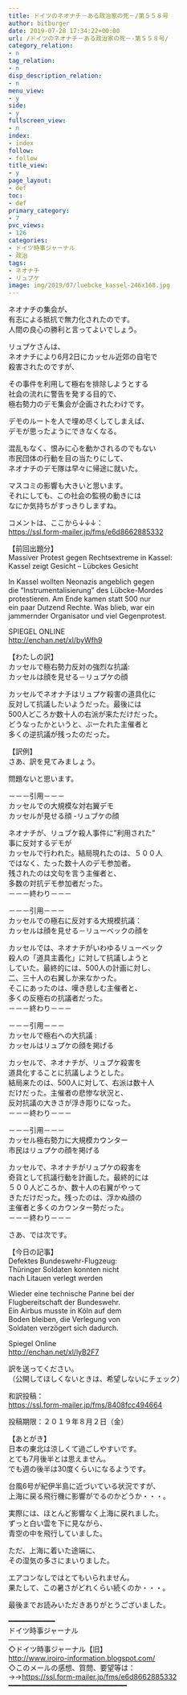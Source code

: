 ```yaml
---
title: ドイツのネオナチ－ある政治家の死－/第５５８号
author: bitburger
date: 2019-07-28 17:34:22+00:00
url: /ドイツのネオナチ－ある政治家の死－-第５５８号/
category_relation:
- n
tag_relation:
- n
disp_description_relation:
- n
menu_view:
- y
side:
- y
fullscreen_view:
- n
index:
- index
follow:
- follow
title_view:
- y
page_layout:
- def
toc:
- def
primary_category:
- 7
pvc_views:
- 126
categories:
- ドイツ時事ジャーナル
- 政治
tags:
- ネオナチ
- リュプケ
image: img/2019/07/luebcke_kassel-246x168.jpg
---
```

ネオナチの集会が、  
有志による抵抗で無力化されたのです。  
人間の良心の勝利と言ってよいでしょう。

リュプケさんは、  
ネオナチにより6月2日にカッセル近郊の自宅で  
殺害されたのですが、

その事件を利用して極右を排除しようとする  
社会の流れに警告を発する目的で、  
極右勢力のデモ集会が企画されたわけです。

デモのルートを人で埋め尽くしてしまえば、  
デモが思ったようにできなくなる。

混乱もなく、恨みに心を動かされるのでもない  
市民団体の行動を目の当たりにして、  
ネオナチのデモ隊は早々に帰途に就いた。

マスコミの影響も大きいと思います。  
それにしても、この社会の監視の動きには  
なにか気持ちがすっきりしますね。

  
コメントは、ここから↓↓↓：  
<https://ssl.form-mailer.jp/fms/e6d8662885332>

【前回出題分】  
Massiver Protest gegen Rechtsextreme in Kassel:  
Kassel zeigt Gesicht &#8211; Lübckes Gesicht

In Kassel wollten Neonazis angeblich gegen  
die &#8220;Instrumentalisierung&#8221; des Lübcke-Mordes  
protestieren. Am Ende kamen statt 500 nur  
ein paar Dutzend Rechte. Was blieb, war ein  
jammernder Organisator und viel Gegenprotest.

SPIEGEL ONLINE  
<http://enchan.net/xl/byWfh9>

【わたしの訳】  
カッセルで極右勢力反対の強烈な抗議:  
カッセルは顔を見せる－リュプケの顔

カッセルでネオナチはリュプケ殺害の道具化に  
反対して抗議したいようだった。最後には  
500人どころか数十人の右派が来ただけだった。  
どうなったかというと、ぶーたれた主催者と  
多くの逆抗議が残ったのだった。

  
【訳例】  
さあ、訳を見てみましょう。

問題ないと思います。

－－－引用－－－  
カッセルでの大規模な対右翼デモ  
カッセルが見せる顔 -リュブケの顔

ネオナチが、リュブケ殺人事件に&#8221;利用された&#8221;  
事に反対するデモが  
カッセルで行われた。結局現れたのは、５００人  
ではなく、たった数十人のデモ参加者。  
残されたのは文句を言う主催者と、  
多数の対抗デモ参加者だった。  
－－－終わり－－－

－－－引用－－－  
カッセルでの極右に反対する大規模抗議：  
カッセルは顔を見せる－リューベックの顔を

カッセルでは、ネオナチがいわゆるリューベック  
殺人の「道具主義化」に対して抗議しようと  
していた。最終的には、500人の計画に対し、  
二、三十人の右翼しか来なかった。  
そこにあったのは、嘆き悲しむ主催者と、  
多くの反極右の抗議者だった。  
－－－終わり－－－

－－－引用－－－  
カッセルで極右への大抗議 :  
カッセルはリュプケの顔を掲げる

カッセルで、ネオナチが、リュプケ殺害を  
道具化することに抗議しようとした。  
結局来たのは、500人に対して、右派は数十人  
だけだった。主催者の悲惨な状況と、  
反対抗議の大きさが浮き彫りになった。  
－－－終わり－－－

－－－引用－－－  
カッセル極右勢力に大規模カウンター  
市民はリュプケの顔を掲げる

カッセルで、ネオナチがリュプケの殺害を  
奇貨として抗議行動を計画した。最終的には  
５００人どころか、数十人の右翼がやって  
きただけだった。残ったのは、浮かぬ顔の  
主催者と多くのカウンター勢だった。  
－－－終わり－－－

  
さあ、では次です。

【今日の記事】  
Defektes Bundeswehr-Flugzeug:  
Thüringer Soldaten konnten nicht  
nach Litauen verlegt werden

Wieder eine technische Panne bei der  
Flugbereitschaft der Bundeswehr.  
Ein Airbus musste in Köln auf dem  
Boden bleiben, die Verlegung von  
Soldaten verzögert sich dadurch.

Spiegel Online  
<http://enchan.net/xl/lyB2F7>

訳を送ってください。  
（公開してほしくないときは、希望しないにチェック）

和訳投稿：  
 <https://ssl.form-mailer.jp/fms/8408fcc494664>

投稿期限：２０１９年８月２日（金）

【あとがき】  
日本の東北は涼しくて過ごしやすいです。  
とても7月後半とは思えません。  
でも週の後半は30度くらいになるようです。

台風6号が紀伊半島に近づいている状況ですが、  
上海に戻る飛行機に影響がでるのかどうか・・・。

実際には、ほとんど影響なく上海に戻れました。  
ずっと白い雲を下に見ながら、  
青空の中を飛行していました。

ただ、上海に着いた途端に、  
その湿気の多さにまいりました。

エアコンなしではとてもいられません。  
果たして、この暑さがどれくらい続くのか・・・。

  
最後までお読みいただきありがとうございました。

━━━━━━━━━━━  
ドイツ時事ジャーナル  
───────────  
◇ドイツ時事ジャーナル【旧】  
<http://www.iroiro-information.blogspot.com/>  
◇このメールの感想、質問、要望等は：  
->-><https://ssl.form-mailer.jp/fms/e6d8662885332>  
━━━━━━━━━━━━━━━━━━━━━━━━━━━━